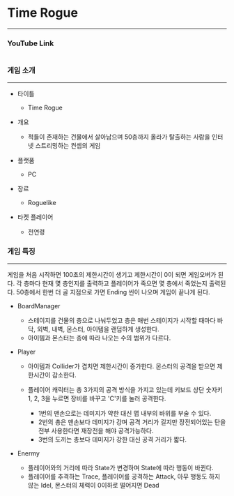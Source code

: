 # Time Rogue
--------------------
### YouTube Link
```

```

### 게임 소개
--------------------
* 타이틀
  - Time Rogue

* 개요
  - 적들이 존재하는 건물에서 살아남으며 50층까지 올라가 탈출하는 사람을 인터넷 스트리밍하는 컨셉의 게임

* 플랫폼
  - PC

* 장르
  - Roguelike

* 타켓 플레이어
  - 전연령

### 게임 특징
--------------------
게임을 처음 시작하면 100초의 제한시간이 생기고 제한시간이 0이 되면 게임오버가 된다.
각 층마다 현재 몇 층인지를 출력하고 플레이어가 죽으면 몇 층에서 죽었는지 출력된다.
50층에서 한번 더 골 지점으로 가면 Ending 씬이 나오며 게임이 끝나게 된다.
  
* BoardManager
  - 스테이지를 건물의 층으로 나눠두었고 층은 매번 스테이지가 시작할 때마다 바닥, 외벽, 내벽, 몬스터, 아이템을 랜덤하게 생성한다.  
  - 아이템과 몬스터는 층에 따라 나오는 수의 범위가 다르다.
  
* Player
  - 아이템과 Collider가 겹치면 제한시간이 증가한다. 몬스터의 공격을 받으면 제한시간이 감소한다.
  
  - 플레이어 캐릭터는 총 3가지의 공격 방식을 가지고 있는데 키보드 상단 숫자키 1, 2, 3을 누르면 장비를 바꾸고 'C'키를 눌러 공격한다.
    + 1번의 맨손으로는 데미지가 약한 대신 맵 내부의 바위를 부술 수 있다.
    + 2번의 총은 맨손보다 데미지가 강며 공격 거리가 길지만 장전되어있는 탄을 전부 사용한다면 재장전을 해야 공격가능하다.
    + 3번의 도끼는 총보다 데미지가 강한 대신 공격 거리가 짧다.

* Enermy
  - 플레이어와의 거리에 따라 State가 변경하며 State에 따라 행동이 바뀐다.
  - 플레이어를 추격하는 Trace, 플레이어를 공격하는 Attack, 아무 행동도 하지 않는 Idel, 몬스터의 체력이 0이하로 떨어지면 Dead
  
